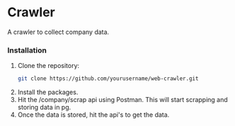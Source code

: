 # Crawler
A crawler to collect company data.

### Installation

1. Clone the repository:
   ```bash
   git clone https://github.com/yourusername/web-crawler.git
2. Install the packages.
3. Hit the /company/scrap api using Postman. This will start scrapping and storing data in pg.
4. Once the data is stored, hit the api's to get the data.
